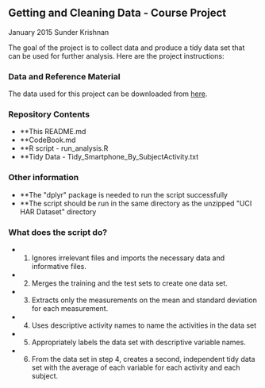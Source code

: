 ## Getting and Cleaning Data - Course Project
January 2015
Sunder Krishnan


The goal of the project is to collect data and produce a tidy data set that can be used for further analysis. Here are the project instructions:


### Data and Reference Material
The data used for this project can be downloaded from [here](http://archive.ics.uci.edu/ml/datasets/Human+Activity+Recognition+Using+Smartphones#).


### Repository Contents
* **This README.md
* **CodeBook.md
* **R script - run_analysis.R
* **Tidy Data - Tidy_Smartphone_By_SubjectActivity.txt


### Other information
* **The "dplyr" package is needed to run the script successfully
* **The script should be run in the same directory as the unzipped "UCI HAR Dataset" directory


### What does the script do?
* 1. Ignores irrelevant files and imports the necessary data and informative files.
* 2. Merges the training and the test sets to create one data set.
* 3. Extracts only the measurements on the mean and standard deviation for each measurement. 
* 4. Uses descriptive activity names to name the activities in the data set
* 5. Appropriately labels the data set with descriptive variable names. 
* 6. From the data set in step 4, creates a second, independent tidy data set with the average of each variable for each activity and each subject.


